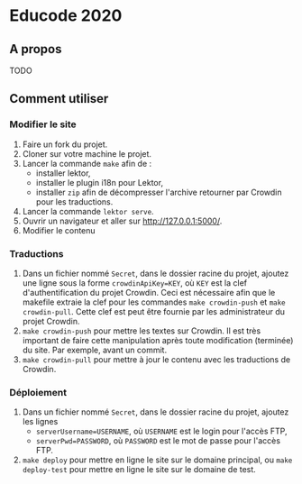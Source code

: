 # Educode 2020
## A propos
TODO

## Comment utiliser
### Modifier le site
1. Faire un fork du projet.
2. Cloner sur votre machine le projet.
3. Lancer la commande `make` afin de :
   * installer lektor,
   * installer le plugin i18n pour Lektor,
   * installer `zip` afin de décompresser l'archive retourner par Crowdin pour les traductions.
4. Lancer la commande `lektor serve`.
5. Ouvrir un navigateur et aller sur http://127.0.0.1:5000/.
6. Modifier le contenu

### Traductions
1. Dans un fichier nommé `Secret`, dans le dossier racine du projet, ajoutez une ligne sous la forme `crowdinApiKey=KEY`, où `KEY` est la clef d'authentification du projet Crowdin. Ceci est nécessaire afin que le makefile extraie la clef pour les commandes `make crowdin-push` et `make crowdin-pull`. Cette clef est peut être fournie par les administrateur du projet Crowdin.
2. `make crowdin-push` pour mettre les textes sur Crowdin. Il est très important de faire cette manipulation après toute modification (terminée) du site. Par exemple, avant un commit.
3. `make crowdin-pull` pour mettre à jour le contenu avec les traductions de Crowdin.

### Déploiement
1. Dans un fichier nommé `Secret`, dans le dossier racine du projet, ajoutez les lignes
   * `serverUsername=USERNAME`, où `USERNAME` est le login pour l'accès FTP,
   * `serverPwd=PASSWORD`, où `PASSWORD` est le mot de passe pour l'accès FTP.
2. `make deploy` pour mettre en ligne le site sur le domaine principal, ou `make deploy-test` pour mettre en ligne le site sur le domaine de test.
